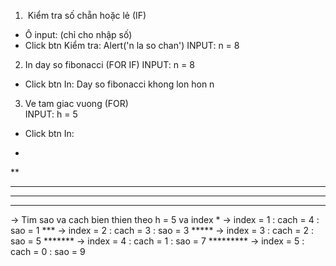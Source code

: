 1.  Kiểm tra số chẵn hoặc lẻ (IF)
- Ô input: (chỉ cho nhập số)
- Click btn Kiểm tra: Alert('n la so chan')
INPUT: n = 8 
2. In day so fibonacci (FOR IF)
INPUT: n = 8 
- Click btn In: Day so fibonacci khong lon hon n
3. Ve tam giac vuong (FOR)  
INPUT: h = 5
- Click btn In: 
*
**
***
****
*****

-> Tim sao va cach bien thien theo h = 5  va index
    *           -> index = 1 : cach = 4 : sao = 1
   ***          -> index = 2 : cach = 3 : sao = 3
  *****         -> index = 3 : cach = 2 : sao = 5
 *******        -> index = 4 : cach = 1 : sao = 7
*********       -> index = 5 : cach = 0 : sao = 9
